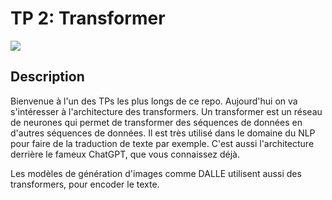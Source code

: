 # TP 2: Transformer

![](https://camo.githubusercontent.com/97702757b4cd91416e4636d1761d5487b8745aa682f81e3036b7f64c2a380342/68747470733a2f2f7261772e67697468756275736572636f6e74656e742e636f6d2f75796974726f612f64726166742d7472616e73666f2d77696b692f6d61696e2f636861746770742e706e67)

## Description
Bienvenue à l'un des TPs les plus longs de ce repo. Aujourd'hui on va s'intéresser à l'architecture des transformers. Un transformer est un réseau de neurones qui permet de transformer des séquences de données en d'autres séquences de données. Il est très utilisé dans le domaine du NLP pour faire de la traduction de texte par exemple. C'est aussi l'architecture derrière le fameux ChatGPT, que vous connaissez déjà.

Les modèles de génération d'images comme DALLE utilisent aussi des transformers, pour encoder le texte.
